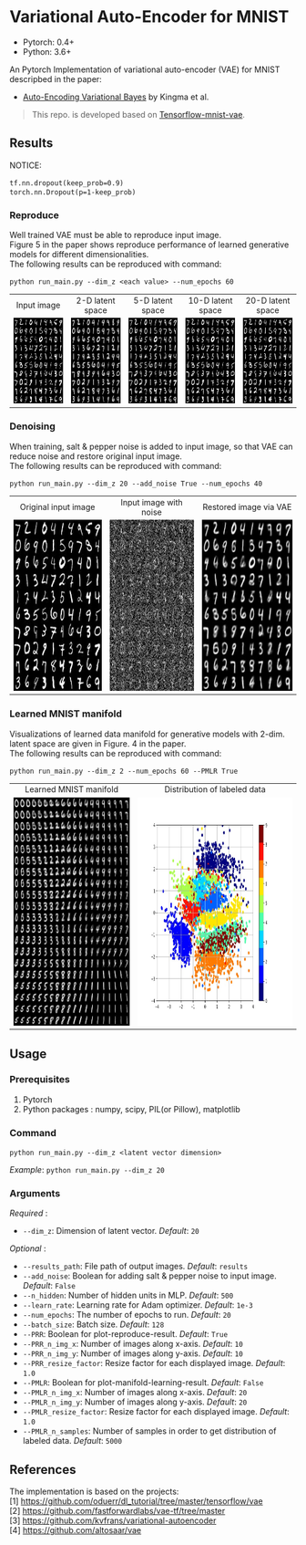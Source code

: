 # Variational Auto-Encoder for MNIST
- Pytorch: 0.4+
- Python: 3.6+


An Pytorch Implementation of variational auto-encoder (VAE) for MNIST descripbed in the paper:  
* [Auto-Encoding Variational Bayes](https://arxiv.org/pdf/1312.6114) by Kingma et al.

> This repo. is developed based on [Tensorflow-mnist-vae](https://github.com/hwalsuklee/tensorflow-mnist-VAE).


## Results
NOTICE:
```
tf.nn.dropout(keep_prob=0.9)
torch.nn.Dropout(p=1-keep_prob)
```

### Reproduce
Well trained VAE must be able to reproduce input image.  
Figure 5 in the paper shows reproduce performance of learned generative models for different dimensionalities.  
The following results can be reproduced with command:  
```
python run_main.py --dim_z <each value> --num_epochs 60
``` 

<table align='center'>
<tr align='center'>
<td> Input image </td>
<td> 2-D latent space </td>
<td> 5-D latent space </td>
<td> 10-D latent space </td>
<td> 20-D latent space </td>
</tr>
<tr>
<td><img src = 'res/input.jpg' height = '150px'>
<td><img src = 'res/dim_2_sample.jpg' height = '150px'>
<td><img src = 'res/dim_5_sample.jpg' height = '150px'>
<td><img src = 'res/dim_10_sample.jpg' height = '150px'>
<td><img src = 'res/dim_20_sample.jpg' height = '150px'>
</tr>
</table>

### Denoising

When training, salt & pepper noise is added to input image, so that VAE can reduce noise and restore original input image.  
The following results can be reproduced with command:  
```
python run_main.py --dim_z 20 --add_noise True --num_epochs 40
```
<table align='center'>
<tr align='center'>
<td> Original input image </td>
<td> Input image with noise </td>
<td> Restored image via VAE </td>
</tr>
<tr>
<td><img src = 'res/input.jpg' height = '300px'>
<td><img src = 'res/input_noise.jpg' height = '300px'>
<td><img src = 'res/denoising.jpg' height = '300px'>
</tr>
</table>

### Learned MNIST manifold
Visualizations of learned data manifold for generative models with 2-dim. latent space are given in Figure. 4 in the paper.  
The following results can be reproduced with command:  
```
python run_main.py --dim_z 2 --num_epochs 60 --PMLR True
```
<table align='center'>
<tr align='center'>
<td> Learned MNIST manifold </td>
<td> Distribution of labeled data  </td>
</tr>
<tr>
<td><img src = 'res/dim_2_mf.jpg' height = '400px'>
<td><img src = 'res/dim_2_cluster.jpg' height = '400px'>
</tr>
</table>

## Usage
### Prerequisites
1. Pytorch
2. Python packages : numpy, scipy, PIL(or Pillow), matplotlib

### Command
```
python run_main.py --dim_z <latent vector dimension>
```
*Example*:
`python run_main.py --dim_z 20`

### Arguments
*Required* :  
* `--dim_z`: Dimension of latent vector. *Default*: `20`

*Optional* :  
* `--results_path`: File path of output images. *Default*: `results`
* `--add_noise`: Boolean for adding salt & pepper noise to input image. *Default*: `False`
* `--n_hidden`: Number of hidden units in MLP. *Default*: `500`
* `--learn_rate`: Learning rate for Adam optimizer. *Default*: `1e-3`
* `--num_epochs`: The number of epochs to run. *Default*: `20`
* `--batch_size`: Batch size. *Default*: `128`
* `--PRR`: Boolean for plot-reproduce-result. *Default*: `True`
* `--PRR_n_img_x`: Number of images along x-axis. *Default*: `10`
* `--PRR_n_img_y`: Number of images along y-axis. *Default*: `10`
* `--PRR_resize_factor`: Resize factor for each displayed image. *Default*: `1.0`
* `--PMLR`: Boolean for plot-manifold-learning-result. *Default*: `False`
* `--PMLR_n_img_x`: Number of images along x-axis. *Default*: `20`
* `--PMLR_n_img_y`: Number of images along y-axis. *Default*: `20`
* `--PMLR_resize_factor`: Resize factor for each displayed image. *Default*: `1.0`
* `--PMLR_n_samples`: Number of samples in order to get distribution of labeled data. *Default*: `5000`

## References
The implementation is based on the projects:  
[1] https://github.com/oduerr/dl_tutorial/tree/master/tensorflow/vae  
[2] https://github.com/fastforwardlabs/vae-tf/tree/master  
[3] https://github.com/kvfrans/variational-autoencoder  
[4] https://github.com/altosaar/vae


